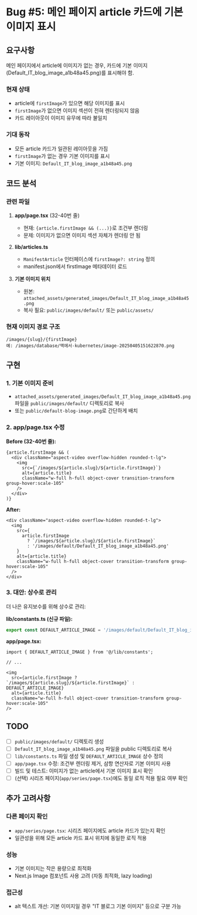 # Bug #5: 메인 페이지 article 카드에 기본 이미지 표시

## 요구사항

메인 페이지에서 article에 이미지가 없는 경우, 카드에 기본 이미지(Default_IT_blog_image_a1b48a45.png)를 표시해야 함.

### 현재 상태
- article에 `firstImage`가 있으면 해당 이미지를 표시
- `firstImage`가 없으면 이미지 섹션이 전혀 렌더링되지 않음
- 카드 레이아웃이 이미지 유무에 따라 불일치

### 기대 동작
- 모든 article 카드가 일관된 레이아웃을 가짐
- `firstImage`가 없는 경우 기본 이미지를 표시
- 기본 이미지: `Default_IT_blog_image_a1b48a45.png`

## 코드 분석

### 관련 파일
1. **app/page.tsx** (32-40번 줄)
   - 현재: `{article.firstImage && (...)}`로 조건부 렌더링
   - 문제: 이미지가 없으면 이미지 섹션 자체가 렌더링 안 됨

2. **lib/articles.ts**
   - `ManifestArticle` 인터페이스에 `firstImage?: string` 정의
   - manifest.json에서 firstImage 메타데이터 로드

3. **기본 이미지 위치**
   - 원본: `attached_assets/generated_images/Default_IT_blog_image_a1b48a45.png`
   - 복사 필요: `public/images/default/` 또는 `public/assets/`

### 현재 이미지 경로 구조
```
/images/{slug}/{firstImage}
예: /images/database/맥에서-kubernetes/image-20250405151622870.png
```

## 구현

### 1. 기본 이미지 준비
- `attached_assets/generated_images/Default_IT_blog_image_a1b48a45.png` 파일을 `public/images/default/` 디렉토리로 복사
- 또는 `public/default-blog-image.png`로 간단하게 배치

### 2. app/page.tsx 수정

**Before (32-40번 줄):**
```tsx
{article.firstImage && (
  <div className="aspect-video overflow-hidden rounded-t-lg">
    <img
      src={`/images/${article.slug}/${article.firstImage}`}
      alt={article.title}
      className="w-full h-full object-cover transition-transform group-hover:scale-105"
    />
  </div>
)}
```

**After:**
```tsx
<div className="aspect-video overflow-hidden rounded-t-lg">
  <img
    src={
      article.firstImage
        ? `/images/${article.slug}/${article.firstImage}`
        : '/images/default/Default_IT_blog_image_a1b48a45.png'
    }
    alt={article.title}
    className="w-full h-full object-cover transition-transform group-hover:scale-105"
  />
</div>
```

### 3. 대안: 상수로 관리

더 나은 유지보수를 위해 상수로 관리:

**lib/constants.ts (신규 파일):**
```typescript
export const DEFAULT_ARTICLE_IMAGE = '/images/default/Default_IT_blog_image_a1b48a45.png';
```

**app/page.tsx:**
```tsx
import { DEFAULT_ARTICLE_IMAGE } from '@/lib/constants';

// ...

<img
  src={article.firstImage ? `/images/${article.slug}/${article.firstImage}` : DEFAULT_ARTICLE_IMAGE}
  alt={article.title}
  className="w-full h-full object-cover transition-transform group-hover:scale-105"
/>
```

## TODO

- [ ] `public/images/default/` 디렉토리 생성
- [ ] `Default_IT_blog_image_a1b48a45.png` 파일을 public 디렉토리로 복사
- [ ] `lib/constants.ts` 파일 생성 및 `DEFAULT_ARTICLE_IMAGE` 상수 정의
- [ ] `app/page.tsx` 수정: 조건부 렌더링 제거, 삼항 연산자로 기본 이미지 사용
- [ ] 빌드 및 테스트: 이미지가 없는 article에서 기본 이미지 표시 확인
- [ ] (선택) 시리즈 페이지(`app/series/page.tsx`)에도 동일 로직 적용 필요 여부 확인

## 추가 고려사항

### 다른 페이지 확인
- `app/series/page.tsx`: 시리즈 페이지에도 article 카드가 있는지 확인
- 일관성을 위해 모든 article 카드 표시 위치에 동일한 로직 적용

### 성능
- 기본 이미지는 작은 용량으로 최적화
- Next.js Image 컴포넌트 사용 고려 (자동 최적화, lazy loading)

### 접근성
- alt 텍스트 개선: 기본 이미지일 경우 "IT 블로그 기본 이미지" 등으로 구분 가능

